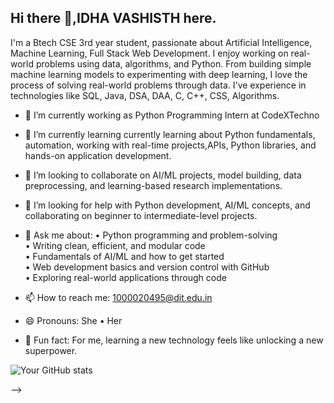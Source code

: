 ## Hi there 👋,IDHA VASHISTH here.
I'm a Btech CSE 3rd year student, passionate about Artificial Intelligence, Machine Learning, Full Stack Web Development. I enjoy working on real-world problems using data, algorithms, and Python. From building simple machine learning models to experimenting with deep learning, I love the process of solving real-world problems through data. I've experience in technologies like SQL, Java, DSA, DAA, C, C++, CSS, Algorithms.



- 🔭 I’m currently working as Python Programming Intern at CodeXTechno
- 🌱 I’m currently learning currently learning about Python fundamentals, automation, working with real-time projects,APIs, Python libraries, and hands-on application development.
- 👯 I’m looking to collaborate on AI/ML projects, model building, data preprocessing, and learning-based research implementations.
- 🤔 I’m looking for help with Python development, AI/ML concepts, and collaborating on beginner to intermediate-level projects.
- 💬 Ask me about:
• Python programming and problem-solving  
• Writing clean, efficient, and modular code  
• Fundamentals of AI/ML and how to get started  
• Web development basics and version control with GitHub  
• Exploring real-world applications through code

- 📫 How to reach me: 1000020495@dit.edu.in
- 😄 Pronouns: She • Her
- 🎉 Fun fact: For me, learning a new technology feels like unlocking a new superpower.

![Your GitHub stats](https://github-readme-stats.vercel.app/api?username=rkidha25&show_icons=true&theme=default)

-->
